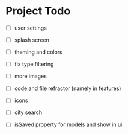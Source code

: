 # Project Todo

- [ ] user settings
- [ ] splash screen
- [ ] theming and colors
- [ ] fix type filtering
- [ ] more images
- [ ] code and file refractor (namely in features)
- [ ] icons
- [ ] city search
- [ ] isSaved property for models and show in ui

